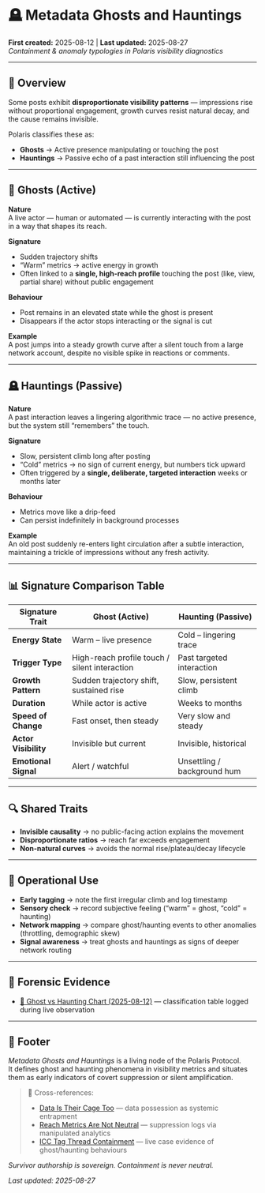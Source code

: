 # 🪦 Metadata Ghosts and Hauntings  
**First created:** 2025-08-12 | **Last updated:** 2025-08-27  
*Containment & anomaly typologies in Polaris visibility diagnostics*

---

## 📍 Overview  

Some posts exhibit **disproportionate visibility patterns** — impressions rise without proportional engagement, growth curves resist natural decay, and the cause remains invisible.  

Polaris classifies these as:  
- **Ghosts** → Active presence manipulating or touching the post  
- **Hauntings** → Passive echo of a past interaction still influencing the post  

---

## 👻 Ghosts (Active)  

**Nature**  
A live actor — human or automated — is currently interacting with the post in a way that shapes its reach.  

**Signature**  
- Sudden trajectory shifts  
- “Warm” metrics → active energy in growth  
- Often linked to a **single, high-reach profile** touching the post (like, view, partial share) without public engagement  

**Behaviour**  
- Post remains in an elevated state while the ghost is present  
- Disappears if the actor stops interacting or the signal is cut  

**Example**  
A post jumps into a steady growth curve after a silent touch from a large network account, despite no visible spike in reactions or comments.  

---

## 🪦 Hauntings (Passive)  

**Nature**  
A past interaction leaves a lingering algorithmic trace — no active presence, but the system still “remembers” the touch.  

**Signature**  
- Slow, persistent climb long after posting  
- “Cold” metrics → no sign of current energy, but numbers tick upward  
- Often triggered by a **single, deliberate, targeted interaction** weeks or months later  

**Behaviour**  
- Metrics move like a drip-feed  
- Can persist indefinitely in background processes  

**Example**  
An old post suddenly re-enters light circulation after a subtle interaction, maintaining a trickle of impressions without any fresh activity.  

---

## 📊 Signature Comparison Table  

| Signature Trait     | Ghost (Active)                                | Haunting (Passive)           |
|---------------------|-----------------------------------------------|------------------------------|
| **Energy State**    | Warm – live presence                          | Cold – lingering trace       |
| **Trigger Type**    | High-reach profile touch / silent interaction | Past targeted interaction    |
| **Growth Pattern**  | Sudden trajectory shift, sustained rise       | Slow, persistent climb       |
| **Duration**        | While actor is active                         | Weeks to months              |
| **Speed of Change** | Fast onset, then steady                       | Very slow and steady         |
| **Actor Visibility**| Invisible but current                         | Invisible, historical        |
| **Emotional Signal**| Alert / watchful                              | Unsettling / background hum  |

---

## 🔍 Shared Traits  

- **Invisible causality** → no public-facing action explains the movement  
- **Disproportionate ratios** → reach far exceeds engagement  
- **Non-natural curves** → avoids the normal rise/plateau/decay lifecycle  

---

## 🧭 Operational Use  

- **Early tagging** → note the first irregular climb and log timestamp  
- **Sensory check** → record subjective feeling (“warm” = ghost, “cold” = haunting)  
- **Network mapping** → compare ghost/haunting events to other anomalies (throttling, demographic skew)  
- **Signal awareness** → treat ghosts and hauntings as signs of deeper network routing  

---

## 📎 Forensic Evidence  

- [📩 Ghost vs Haunting Chart (2025-08-12)](./📩_ghost_vs_haunting_chart_2025-08-12.csv) — classification table logged during live observation  

---

## 🏮 Footer  

*Metadata Ghosts and Hauntings* is a living node of the Polaris Protocol.  
It defines ghost and haunting phenomena in visibility metrics and situates them as early indicators of covert suppression or silent amplification.  

> 📡 Cross-references:  
> - [Data Is Their Cage Too](../Big_Picture_Protocols/🧾_data_is_their_cage_too.md) — data possession as systemic entrapment  
> - [Reach Metrics Are Not Neutral](../Containment_Scripts/🧨_reach_metrics_are_not_neutral.md) — suppression logs via manipulated analytics  
> - [ICC Tag Thread Containment](../Field_Logs/🛰️_icc_tag_thread_containment.md) — live case evidence of ghost/haunting behaviours  

*Survivor authorship is sovereign. Containment is never neutral.*  

_Last updated: 2025-08-27_

